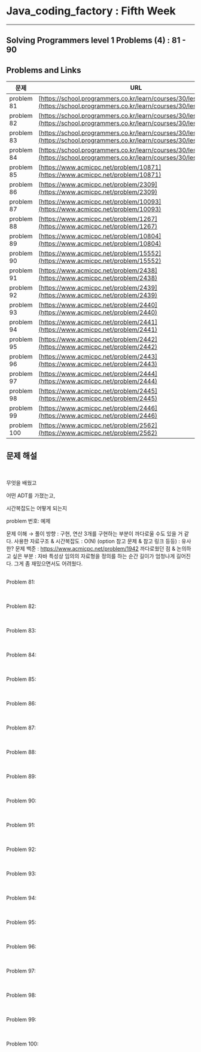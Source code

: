 

# Java_coding_factory : Fifth Week

---

## Solving Programmers level 1 Problems (4) : 81 - 90
## Problems and Links

| 문제 | URL |
| --- | --- |
| problem 81 | [https://school.programmers.co.kr/learn/courses/30/lessons/12906](https://school.programmers.co.kr/learn/courses/30/lessons/12906) |
| problem 82 | [https://school.programmers.co.kr/learn/courses/30/lessons/12903](https://school.programmers.co.kr/learn/courses/30/lessons/12903) |
| problem 83 | [https://school.programmers.co.kr/learn/courses/30/lessons/12901](https://school.programmers.co.kr/learn/courses/30/lessons/12901) |
| problem 84 | [https://school.programmers.co.kr/learn/courses/30/lessons/1845](https://school.programmers.co.kr/learn/courses/30/lessons/1845) |
| problem 85 | [https://www.acmicpc.net/problem/10871](https://www.acmicpc.net/problem/10871) |
| problem 86 | [https://www.acmicpc.net/problem/2309](https://www.acmicpc.net/problem/2309)   | 
| problem 87 | [https://www.acmicpc.net/problem/10093](https://www.acmicpc.net/problem/10093) |
| problem 88 | [https://www.acmicpc.net/problem/1267](https://www.acmicpc.net/problem/1267) |
| problem 89 | [https://www.acmicpc.net/problem/10804](https://www.acmicpc.net/problem/10804) |
| problem 90 | [https://www.acmicpc.net/problem/15552](https://www.acmicpc.net/problem/15552) |
| problem 91 | [https://www.acmicpc.net/problem/2438](https://www.acmicpc.net/problem/2438) |
| problem 92 | [https://www.acmicpc.net/problem/2439](https://www.acmicpc.net/problem/2439) |
| problem 93 | [https://www.acmicpc.net/problem/2440](https://www.acmicpc.net/problem/2440) |
| problem 94 | [https://www.acmicpc.net/problem/2441](https://www.acmicpc.net/problem/2441) |
| problem 95 | [https://www.acmicpc.net/problem/2442](https://www.acmicpc.net/problem/2442) |
| problem 96 | [https://www.acmicpc.net/problem/2443](https://www.acmicpc.net/problem/2443) |
| problem 97 | [https://www.acmicpc.net/problem/2444](https://www.acmicpc.net/problem/2444) |
| problem 98 | [https://www.acmicpc.net/problem/2445](https://www.acmicpc.net/problem/2445) |
| problem 99 | [https://www.acmicpc.net/problem/2446](https://www.acmicpc.net/problem/2446) |
| problem 100 | [https://www.acmicpc.net/problem/2562](https://www.acmicpc.net/problem/2562) |


 


## 문제 해설
<br/>


무엇을 배웠고 <br/>

어떤 ADT를 가졌는고, <br/>

시간복잡도는 어떻게 되는지 
<br/>

problem 번호: 예제

문제 이해 → 풀이 방향 : 구현, 연산 3개를 구현하는 부분이 까다로울 수도 있을 거 같다.
사용한 자료구조 & 시간복잡도 : O(N)
(option 참고 문제 & 참고 링크 등등) : 유사한? 문제 백준 : https://www.acmicpc.net/problem/1942
까다로웠던 점 & 논의하고 싶은 부분 : 자바 특성상 임의의 자료형을 정의를 하는 순간 길이가 엄청나게 길어진다. 그게 좀 재밌으면서도 어려웠다.
<br/>
<br/>

Problem 81: <br> <br> <br>

Problem 82: <br> <br> <br>

Problem 83: <br> <br> <br>

Problem 84: <br> <br> <br>

Problem 85: <br> <br> <br>

Problem 86: <br> <br> <br>

Problem 87: <br> <br> <br>

Problem 88: <br> <br> <br>

Problem 89: <br> <br> <br>

Problem 90: <br> <br> <br>

Problem 91: <br> <br> <br>

Problem 92: <br> <br> <br>

Problem 93: <br> <br> <br>

Problem 94: <br> <br> <br>

Problem 95: <br> <br> <br>

Problem 96: <br> <br> <br>

Problem 97: <br> <br> <br>

Problem 98: <br> <br> <br>

Problem 99: <br> <br> <br>

Problem 100: <br> <br> <br>


 
